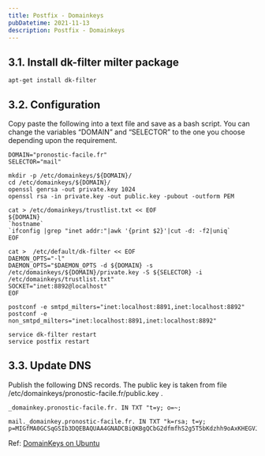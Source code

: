 ```yaml
---
title: Postfix - Domainkeys
pubDatetime: 2021-11-13
description: Postfix - Domainkeys
---
```


## 3.1. Install dk-filter milter package

    apt-get install dk-filter

## 3.2. Configuration

Copy paste the following into a text file and save as a bash script. You can change the variables “DOMAIN” and “SELECTOR” to the one you choose depending upon the requirement.

    DOMAIN="pronostic-facile.fr"
    SELECTOR="mail"

    mkdir -p /etc/domainkeys/${DOMAIN}/
    cd /etc/domainkeys/${DOMAIN}/
    openssl genrsa -out private.key 1024
    openssl rsa -in private.key -out public.key -pubout -outform PEM

    cat > /etc/domainkeys/trustlist.txt << EOF
    ${DOMAIN}
    `hostname`
    `ifconfig |grep "inet addr:"|awk '{print $2}'|cut -d: -f2|uniq`
    EOF

    cat >  /etc/default/dk-filter << EOF
    DAEMON_OPTS="-l"
    DAEMON_OPTS="$DAEMON_OPTS -d ${DOMAIN} -s /etc/domainkeys/${DOMAIN}/private.key -S ${SELECTOR} -i /etc/domainkeys/trustlist.txt"
    SOCKET="inet:8892@localhost"
    EOF

    postconf -e smtpd_milters="inet:localhost:8891,inet:localhost:8892"
    postconf -e non_smtpd_milters="inet:localhost:8891,inet:localhost:8892"

    service dk-filter restart
    service postfix restart

## 3.3. Update DNS

Publish the following DNS records. The public key is taken from file /etc/domainkeys/pronostic-facile.fr/public.key .

    _domainkey.pronostic-facile.fr. IN TXT "t=y; o=~;

    mail._domainkey.pronostic-facile.fr. IN TXT "k=rsa; t=y; p=MIGfMA0GCSqGSIb3DQEBAQUAA4GNADCBiQKBgQCbG2dfmfhS2g5T5bKdzhh9oAxKHEGVJmOXcGT7bcSWsDKxXL6SWNaCl4HzHoPHVnRfjZYyNtehJ19FAupSlGme7wJNqQI6GTXAvApUYEbjKbffLfGresB6quuy//xjbK2H7J01apdvYHzDdmenwGVmufPoK4ASokm35plkXfXGVwIDAQAB"

Ref: [DomainKeys on Ubuntu](https://help.ubuntu.com/community/Postfix/DomainKeys)
